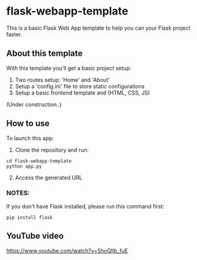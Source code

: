 # flask-webapp-template

This is a basic Flask Web App template to help you can your Flask project faster.

## About this template

With this template you'll get a basic project setup:

1. Two routes setup: 'Home' and 'About'
2. Setup a 'config.ini' file to store static configurations
3. Setup a basic frontend template and (HTML, CSS, JS) 

(Under construction..)

## How to use

To launch this app:

1. Clone the repository and run:

```
cd flask-webapp-template
python app.py
```

2. Access the generated URL

### NOTES:

If you don't have Flask installed, please run this command first:

`pip install flask`

## YouTube video

https://www.youtube.com/watch?v=ShoQlIb_fuE
